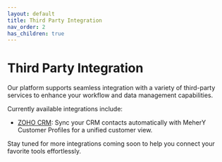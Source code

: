 ```yaml
---
layout: default
title: Third Party Integration
nav_order: 2
has_children: true
---
```

# Third Party Integration

Our platform supports seamless integration with a variety of third-party services to enhance your workflow and data management capabilities.

Currently available integrations include:

- [ZOHO CRM](zoho-crm/index.md): Sync your CRM contacts automatically with MeherY Customer Profiles for a unified customer view.

Stay tuned for more integrations coming soon to help you connect your favorite tools effortlessly.